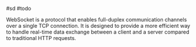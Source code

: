 #sd #todo

WebSocket is a protocol that enables full-duplex communication channels over a single TCP connection. It is designed to provide a more efficient way to handle real-time data exchange between a client and a server compared to traditional HTTP requests.

